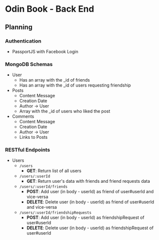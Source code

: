 # Odin Book - Back End

## Planning

### Authentication

- PassportJS with Facebook Login

### MongoDB Schemas

- User
  - Has an array with the \_id of friends
  - Has an array with the \_id of users requesting friendship
- Posts
  - Content Message
  - Creation Date
  - Author -> User
  - Array with the \_id of users who liked the post
- Comments
  - Content Message
  - Creation Date
  - Author -> User
  - Links to Posts

### RESTful Endpoints

- Users
  - `/users`
    - **GET**: Return list of all users
  - `/users/:userId`
    - **GET**: Return user's data with friends and friend requests data
  - `/users/:userId/friends`
    - **POST**: Add user (in body - userId) as friend of user#userId and vice-versa
    - **DELETE**: Delete user (in body - userId) as friend of user#userId and vice-versa
  - `/users/:userId/friendshipRequests`
    - **POST**: Add user (in body - userId) as friendshipRequest of user#userId
    - **DELETE**: Delete user (in body - userId) as friendshipRequest of user#userId
